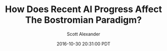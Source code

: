 ---
layout: podcast
title: "How Does Recent AI Progress Affect The Bostromian Paradigm?"
author: Scott Alexander
description: https://slatestarcodex.com/2016/10/30/how-does-recent-ai-progress-affect-the-bostromian-paradigm/
date: 2016-10-30 20:31:00 PDT
length: 2982767
duration: 746
guid: how-does-recent-ai-progress-affect-the-bostromian-paradigm
---